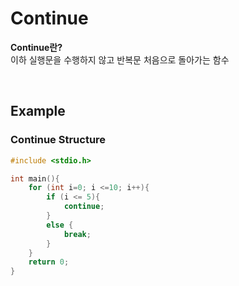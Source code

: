 # Continue
**Continue란?** <br>
이하 실행문을 수행하지 않고 반복문 처음으로 돌아가는 함수

<br>

## Example
### Continue Structure
```c
#include <stdio.h>

int main(){
    for (int i=0; i <=10; i++){
        if (i <= 5){
            continue;
        }
        else {
            break;
        }
    }
    return 0;
}
```